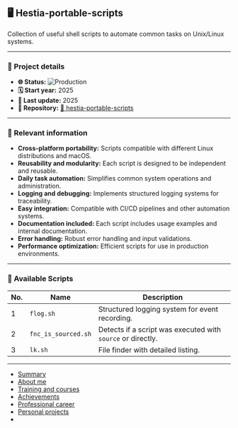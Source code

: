 ## 🖥️ Hestia-portable-scripts

Collection of useful shell scripts to automate common tasks on Unix/Linux systems.

---

### 📝 Project details

- **🌐 Status:** ![Production](https://img.shields.io/badge/Production-blue)
- **🗓️ Start year:** 2025
- **🔄 Last update:** 2025
- **📁 Repository:** [🔗 hestia-portable-scripts](https://github.com/andresdavidhr/hestia-portable-scripts)

---

### 📌 Relevant information

- **Cross-platform portability:** Scripts compatible with different Linux distributions and macOS.
- **Reusability and modularity:** Each script is designed to be independent and reusable.
- **Daily task automation:** Simplifies common system operations and administration.
- **Logging and debugging:** Implements structured logging systems for traceability.
- **Easy integration:** Compatible with CI/CD pipelines and other automation systems.
- **Documentation included:** Each script includes usage examples and internal documentation.
- **Error handling:** Robust error handling and input validations.
- **Performance optimization:** Efficient scripts for use in production environments.

---

### 🧩 Available Scripts
| No. | Name                | Description                                                 |
| --- | ------------------- | ----------------------------------------------------------- |
| 1   | `flog.sh`           | Structured logging system for event recording.              |
| 2   | `fnc_is_sourced.sh` | Detects if a script was executed with `source` or directly. |
| 3   | `lk.sh`             | File finder with detailed listing.                          |

---

- [Summary](../summary.md)
- [About me](../about.md)
- [Training and courses](../training.md)
- [Achievements](../archivements.md)
- [Professional career](../professionalCareer.md)
- [Personal projects](../personalProjects.md)
-